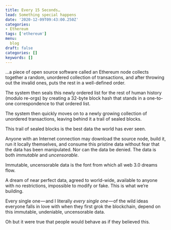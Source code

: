 ```yaml
---
title: Every 15 Seconds…
lead: Something special happens
date: '2020-12-09T09:43:00.250Z'
categories:
- Ethereum
tags: ['ethereum']
menu: 
  blog
draft: false
categories: []
keywords: []
---
```


…a piece of open source software called an Ethereum node collects together a random, unordered collection of transactions, and after throwing out the invalid ones, puts the rest in a well-defined order.

The system then seals this newly ordered list for the rest of human history (modulo re-orgs) by creating a 32-byte block hash that stands in a one-to-one correspondence to that ordered list.

The system then quickly moves on to a newly growing collection of unordered transactions, leaving behind it a trail of sealed blocks.

This trail of sealed blocks is the best data the world has ever seen.

Anyone with an Internet connection may download the source node, build it, run it locally themselves, and consume this pristine data without fear that the data has been manipulated. Nor can the data be denied. The data is both _immutable_ and _uncensorable_.

Immutable, uncensorable data is the font from which all web 3.0 dreams flow.

A dream of near perfect data, agreed to world-wide, available to anyone with no restrictions, impossible to modify or fake. This is what we’re building.

Every single one — and I literally _every single one_ — of the wild ideas everyone falls in love with when they first grok the blockchain, depend on this immutable, undeniable, uncensorable data.

Oh but it were true that people would behave as if they believed this.

